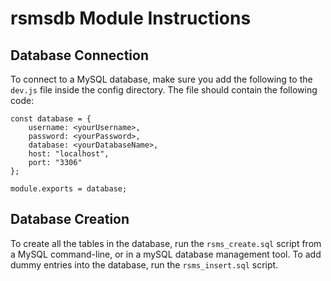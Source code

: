 # rsmsdb Module Instructions

## Database Connection
To connect to a MySQL database, make sure you add the following to the `dev.js` file inside the config directory.
The file should contain the following code:

```
const database = {
    username: <yourUsername>,
    password: <yourPassword>,
    database: <yourDatabaseName>,
    host: "localhost",
    port: "3306"
};

module.exports = database;
```

## Database Creation
To create all the tables in the database, run the `rsms_create.sql` script
from a MySQL command-line, or in a mySQL database management tool. To add dummy entries into the
database, run the `rsms_insert.sql` script.
